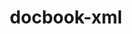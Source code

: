 ---
title: "docbook-xml"
layout: cache
categories: [package, develop-2023-11-19]
meta: {"versions": ["4.5"], "compilers": ["cce@=15.0.1", "gcc@=11.4.0", "gcc@=7.3.1", "gcc@=7.5.0", "gcc@=9.4.0", "oneapi@=2023.2.0"], "oss": ["amzn2", "rhel8", "ubuntu18.04", "ubuntu20.04"], "platforms": ["linux"], "targets": ["aarch64", "neoverse_n1", "neoverse_v1", "ppc64le", "x86_64_v3", "zen4"], "stacks": ["aws-isc", "aws-isc-aarch64", "e4s", "e4s-cray-rhel", "e4s-neoverse_v1", "e4s-oneapi", "e4s-power", "radiuss", "root"], "num_specs": 9, "num_specs_by_stack": {"root": 9, "aws-isc-aarch64": 2, "aws-isc": 1, "e4s-cray-rhel": 1, "radiuss": 1, "e4s-neoverse_v1": 1, "e4s-power": 1, "e4s": 1, "e4s-oneapi": 1}}
spec_details: [{"hash": "au5p56ialu4dtr4ayngzclw5miwlhrau", "compiler": "gcc@=7.3.1", "versions": ["4.5"], "os": "amzn2", "platform": "linux", "target": "aarch64", "variants": ["build_system=generic"], "stacks": ["root", "aws-isc-aarch64"], "size": "-", "tarball": "https://binaries.spack.io/develop-2023-11-19/build_cache/linux-amzn2-aarch64/gcc-7.3.1/docbook-xml-4.5/linux-amzn2-aarch64-gcc-7.3.1-docbook-xml-4.5-au5p56ialu4dtr4ayngzclw5miwlhrau.spack"}, {"hash": "26jfwq5x2ipm7morcymbthcolhfewr5c", "compiler": "gcc@=7.3.1", "versions": ["4.5"], "os": "amzn2", "platform": "linux", "target": "neoverse_n1", "variants": ["build_system=generic"], "stacks": ["root", "aws-isc-aarch64"], "size": "-", "tarball": "https://binaries.spack.io/develop-2023-11-19/build_cache/linux-amzn2-neoverse_n1/gcc-7.3.1/docbook-xml-4.5/linux-amzn2-neoverse_n1-gcc-7.3.1-docbook-xml-4.5-26jfwq5x2ipm7morcymbthcolhfewr5c.spack"}, {"hash": "wd475jyntape7oisaqcll33svomir2lf", "compiler": "gcc@=7.3.1", "versions": ["4.5"], "os": "amzn2", "platform": "linux", "target": "x86_64_v3", "variants": ["build_system=generic"], "stacks": ["root", "aws-isc"], "size": "-", "tarball": "https://binaries.spack.io/develop-2023-11-19/build_cache/linux-amzn2-x86_64_v3/gcc-7.3.1/docbook-xml-4.5/linux-amzn2-x86_64_v3-gcc-7.3.1-docbook-xml-4.5-wd475jyntape7oisaqcll33svomir2lf.spack"}, {"hash": "jg5m4z7hd2gs7ycohmvmdvekjzglrmdq", "compiler": "cce@=15.0.1", "versions": ["4.5"], "os": "rhel8", "platform": "linux", "target": "zen4", "variants": ["build_system=generic"], "stacks": ["root", "e4s-cray-rhel"], "size": "-", "tarball": "https://binaries.spack.io/develop-2023-11-19/build_cache/linux-rhel8-zen4/cce-15.0.1/docbook-xml-4.5/linux-rhel8-zen4-cce-15.0.1-docbook-xml-4.5-jg5m4z7hd2gs7ycohmvmdvekjzglrmdq.spack"}, {"hash": "qfnf7xmxqfc7l2wittfq2tympsxdg6dw", "compiler": "gcc@=7.5.0", "versions": ["4.5"], "os": "ubuntu18.04", "platform": "linux", "target": "x86_64_v3", "variants": ["build_system=generic"], "stacks": ["radiuss", "root"], "size": "-", "tarball": "https://binaries.spack.io/develop-2023-11-19/build_cache/linux-ubuntu18.04-x86_64_v3/gcc-7.5.0/docbook-xml-4.5/linux-ubuntu18.04-x86_64_v3-gcc-7.5.0-docbook-xml-4.5-qfnf7xmxqfc7l2wittfq2tympsxdg6dw.spack"}, {"hash": "ioxd3o4dkrpvvcd6drqvpgwzkretn6q6", "compiler": "gcc@=11.4.0", "versions": ["4.5"], "os": "ubuntu20.04", "platform": "linux", "target": "neoverse_v1", "variants": ["build_system=generic"], "stacks": ["root", "e4s-neoverse_v1"], "size": "-", "tarball": "https://binaries.spack.io/develop-2023-11-19/build_cache/linux-ubuntu20.04-neoverse_v1/gcc-11.4.0/docbook-xml-4.5/linux-ubuntu20.04-neoverse_v1-gcc-11.4.0-docbook-xml-4.5-ioxd3o4dkrpvvcd6drqvpgwzkretn6q6.spack"}, {"hash": "gs7n5ksgldqr6kp4fu32i5ygw6nwzcbd", "compiler": "gcc@=9.4.0", "versions": ["4.5"], "os": "ubuntu20.04", "platform": "linux", "target": "ppc64le", "variants": ["build_system=generic"], "stacks": ["root", "e4s-power"], "size": "-", "tarball": "https://binaries.spack.io/develop-2023-11-19/build_cache/linux-ubuntu20.04-ppc64le/gcc-9.4.0/docbook-xml-4.5/linux-ubuntu20.04-ppc64le-gcc-9.4.0-docbook-xml-4.5-gs7n5ksgldqr6kp4fu32i5ygw6nwzcbd.spack"}, {"hash": "5hjjl5rfulepfsoocj7orebdywpy26cj", "compiler": "gcc@=11.4.0", "versions": ["4.5"], "os": "ubuntu20.04", "platform": "linux", "target": "x86_64_v3", "variants": ["build_system=generic"], "stacks": ["root", "e4s"], "size": "-", "tarball": "https://binaries.spack.io/develop-2023-11-19/build_cache/linux-ubuntu20.04-x86_64_v3/gcc-11.4.0/docbook-xml-4.5/linux-ubuntu20.04-x86_64_v3-gcc-11.4.0-docbook-xml-4.5-5hjjl5rfulepfsoocj7orebdywpy26cj.spack"}, {"hash": "dmpquk7zi256jskezgzhzfu46bllhxpa", "compiler": "oneapi@=2023.2.0", "versions": ["4.5"], "os": "ubuntu20.04", "platform": "linux", "target": "x86_64_v3", "variants": ["build_system=generic"], "stacks": ["root", "e4s-oneapi"], "size": "-", "tarball": "https://binaries.spack.io/develop-2023-11-19/build_cache/linux-ubuntu20.04-x86_64_v3/oneapi-2023.2.0/docbook-xml-4.5/linux-ubuntu20.04-x86_64_v3-oneapi-2023.2.0-docbook-xml-4.5-dmpquk7zi256jskezgzhzfu46bllhxpa.spack"}]
---
